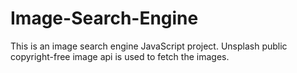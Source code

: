 # Image-Search-Engine
This is an image search engine JavaScript project.
Unsplash public copyright-free image api is used to fetch the images.
